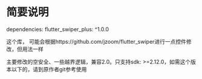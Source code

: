 # 简要说明

dependencies:
  flutter_swiper_plus: ^1.0.0

这个库，
可能会根据https://github.com/jzoom/flutter_swiper进行一点控件修改，但用法一样

主要修改的空安全、一些越界逻辑，兼容2.0。只支持sdk: >=2.12.0，如需这个版本以下的，请到原作者git参考使用
